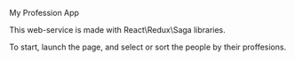 My Profession App

This web-service is made with React\Redux\Saga libraries.

To start, launch the page, and select or sort the people by their proffesions.
